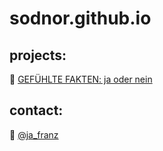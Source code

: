 # sodnor.github.io
## projects:
🦎  [GEFÜHLTE FAKTEN: ja oder nein](../fakten)
## contact:
🐤  [@ja_franz](https://twitter.com/ja_franz "Twitter: @ja_franz")
